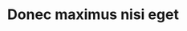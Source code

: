 ---
title: Donec maximus nisi eget
tagline: Tristique in nulla vel congue. Sed sociis natoque parturient nascetur.
image: images/fulls/04.jpg
thumbnail: images/thumbs/04.jpg
---
